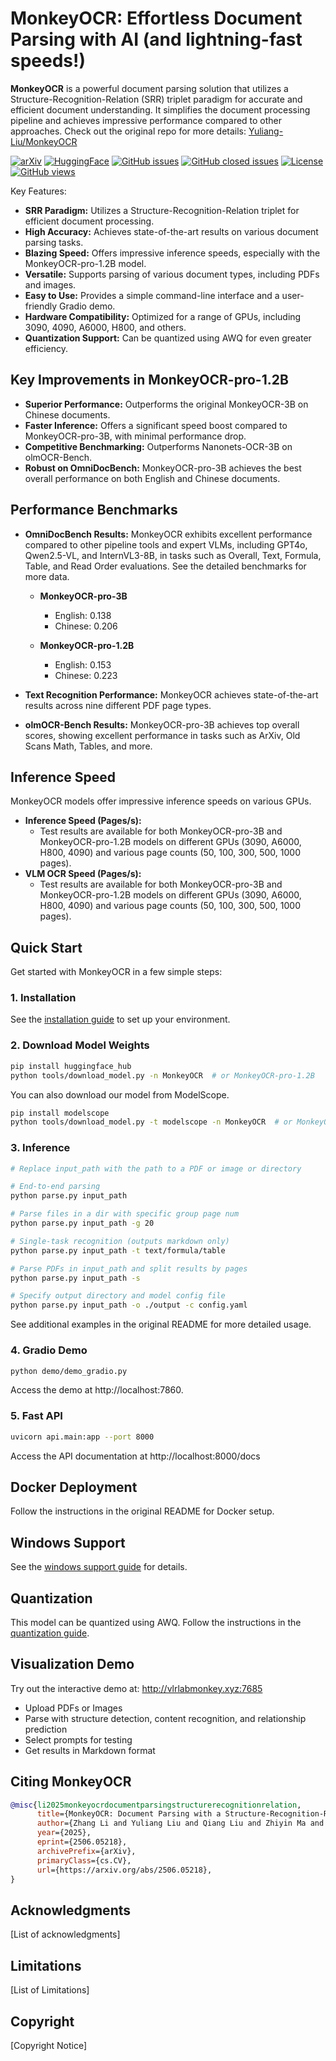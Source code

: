 # MonkeyOCR: Effortless Document Parsing with AI (and lightning-fast speeds!)

**MonkeyOCR** is a powerful document parsing solution that utilizes a Structure-Recognition-Relation (SRR) triplet paradigm for accurate and efficient document understanding.  It simplifies the document processing pipeline and achieves impressive performance compared to other approaches.  Check out the original repo for more details: [Yuliang-Liu/MonkeyOCR](https://github.com/Yuliang-Liu/MonkeyOCR)

[![arXiv](https://img.shields.io/badge/Arxiv-MonkeyOCR-b31b1b.svg?logo=arXiv)](https://arxiv.org/abs/2506.05218)
[![HuggingFace](https://img.shields.io/badge/HuggingFace%20Weights-black.svg?logo=HuggingFace)](https://huggingface.co/echo840/MonkeyOCR)
[![GitHub issues](https://img.shields.io/github/issues/Yuliang-Liu/MonkeyOCR?color=critical&label=Issues)](https://github.com/Yuliang-Liu/MonkeyOCR/issues?q=is%3Aopen+is%3Aissue)
[![GitHub closed issues](https://img.shields.io/github/issues-closed/Yuliang-Liu/MonkeyOCR?color=success&label=Issues)](https://github.com/Yuliang-Liu/MonkeyOCR/issues?q=is%3Aissue+is%3Aclosed)
[![License](https://img.shields.io/badge/License-Apache%202.0-yellow)](https://github.com/Yuliang-Liu/MonkeyOCR/blob/main/LICENSE.txt)
[![GitHub views](https://komarev.com/ghpvc/?username=Yuliang-Liu&repo=MonkeyOCR&color=brightgreen&label=Views)](https://github.com/Yuliang-Liu/MonkeyOCR)

Key Features:

*   **SRR Paradigm:** Utilizes a Structure-Recognition-Relation triplet for efficient document processing.
*   **High Accuracy:** Achieves state-of-the-art results on various document parsing tasks.
*   **Blazing Speed:** Offers impressive inference speeds, especially with the MonkeyOCR-pro-1.2B model.
*   **Versatile:** Supports parsing of various document types, including PDFs and images.
*   **Easy to Use:** Provides a simple command-line interface and a user-friendly Gradio demo.
*   **Hardware Compatibility:** Optimized for a range of GPUs, including 3090, 4090, A6000, H800, and others.
*   **Quantization Support:** Can be quantized using AWQ for even greater efficiency.

## Key Improvements in MonkeyOCR-pro-1.2B

*   **Superior Performance:** Outperforms the original MonkeyOCR-3B on Chinese documents.
*   **Faster Inference:** Offers a significant speed boost compared to MonkeyOCR-pro-3B, with minimal performance drop.
*   **Competitive Benchmarking:** Outperforms Nanonets-OCR-3B on olmOCR-Bench.
*   **Robust on OmniDocBench:** MonkeyOCR-pro-3B achieves the best overall performance on both English and Chinese documents.

## Performance Benchmarks

*   **OmniDocBench Results:** MonkeyOCR exhibits excellent performance compared to other pipeline tools and expert VLMs, including GPT4o, Qwen2.5-VL, and InternVL3-8B, in tasks such as Overall, Text, Formula, Table, and Read Order evaluations. See the detailed benchmarks for more data.

    *   **MonkeyOCR-pro-3B**
        *   English: 0.138
        *   Chinese: 0.206

    *   **MonkeyOCR-pro-1.2B**
        *   English: 0.153
        *   Chinese: 0.223
*   **Text Recognition Performance:**  MonkeyOCR achieves state-of-the-art results across nine different PDF page types.
*   **olmOCR-Bench Results:** MonkeyOCR-pro-3B achieves top overall scores, showing excellent performance in tasks such as ArXiv, Old Scans Math, Tables, and more.

## Inference Speed

MonkeyOCR models offer impressive inference speeds on various GPUs.

*   **Inference Speed (Pages/s):**
    *   Test results are available for both MonkeyOCR-pro-3B and MonkeyOCR-pro-1.2B models on different GPUs (3090, A6000, H800, 4090) and various page counts (50, 100, 300, 500, 1000 pages).
*   **VLM OCR Speed (Pages/s):**
    *   Test results are available for both MonkeyOCR-pro-3B and MonkeyOCR-pro-1.2B models on different GPUs (3090, A6000, H800, 4090) and various page counts (50, 100, 300, 500, 1000 pages).

## Quick Start

Get started with MonkeyOCR in a few simple steps:

### 1. Installation
See the [installation guide](https://github.com/Yuliang-Liu/MonkeyOCR/blob/main/docs/install_cuda_pp.md#install-with-cuda-support) to set up your environment.

### 2. Download Model Weights
```bash
pip install huggingface_hub
python tools/download_model.py -n MonkeyOCR  # or MonkeyOCR-pro-1.2B
```
You can also download our model from ModelScope.
```bash
pip install modelscope
python tools/download_model.py -t modelscope -n MonkeyOCR  # or MonkeyOCR-pro-1.2B
```

### 3. Inference
```bash
# Replace input_path with the path to a PDF or image or directory

# End-to-end parsing
python parse.py input_path

# Parse files in a dir with specific group page num
python parse.py input_path -g 20

# Single-task recognition (outputs markdown only)
python parse.py input_path -t text/formula/table

# Parse PDFs in input_path and split results by pages
python parse.py input_path -s

# Specify output directory and model config file
python parse.py input_path -o ./output -c config.yaml
```
See additional examples in the original README for more detailed usage.

### 4. Gradio Demo
```bash
python demo/demo_gradio.py
```
Access the demo at http://localhost:7860.

### 5. Fast API
```bash
uvicorn api.main:app --port 8000
```
Access the API documentation at http://localhost:8000/docs

## Docker Deployment

Follow the instructions in the original README for Docker setup.

## Windows Support

See the [windows support guide](docs/windows_support.md) for details.

## Quantization

This model can be quantized using AWQ. Follow the instructions in the [quantization guide](docs/Quantization.md).

## Visualization Demo

Try out the interactive demo at: http://vlrlabmonkey.xyz:7685

*   Upload PDFs or Images
*   Parse with structure detection, content recognition, and relationship prediction
*   Select prompts for testing
*   Get results in Markdown format

## Citing MonkeyOCR

```BibTeX
@misc{li2025monkeyocrdocumentparsingstructurerecognitionrelation,
      title={MonkeyOCR: Document Parsing with a Structure-Recognition-Relation Triplet Paradigm},
      author={Zhang Li and Yuliang Liu and Qiang Liu and Zhiyin Ma and Ziyang Zhang and Shuo Zhang and Zidun Guo and Jiarui Zhang and Xinyu Wang and Xiang Bai},
      year={2025},
      eprint={2506.05218},
      archivePrefix={arXiv},
      primaryClass={cs.CV},
      url={https://arxiv.org/abs/2506.05218},
}
```

## Acknowledgments

[List of acknowledgments]

## Limitations

[List of Limitations]

## Copyright

[Copyright Notice]